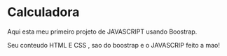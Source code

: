 # Calculadora
Aqui esta meu primeiro projeto de JAVASCRIPT usando Boostrap. 

Seu conteudo HTML E CSS , sao do boostrap e o JAVASCRIP feito a  mao!

